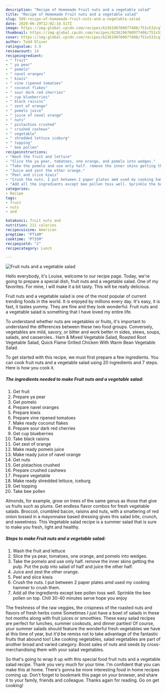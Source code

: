 ```yaml
---
description: "Recipe of Homemade Fruit nuts and a vegetable salad"
title: "Recipe of Homemade Fruit nuts and a vegetable salad"
slug: 589-recipe-of-homemade-fruit-nuts-and-a-vegetable-salad
date: 2020-06-29T12:02:14.517Z
image: https://img-global.cpcdn.com/recipes/6236196760977408/751x532cq70/fruit-nuts-and-a-vegetable-salad-recipe-main-photo.jpg
thumbnail: https://img-global.cpcdn.com/recipes/6236196760977408/751x532cq70/fruit-nuts-and-a-vegetable-salad-recipe-main-photo.jpg
cover: https://img-global.cpcdn.com/recipes/6236196760977408/751x532cq70/fruit-nuts-and-a-vegetable-salad-recipe-main-photo.jpg
author: Todd Oliver
ratingvalue: 3.9
reviewcount: 14
recipeingredient:
- " fruit"
- " ya pear"
- " pomelo"
- " navel oranges"
- " kiwis"
- " vine ripened tomatoes"
- " coconut flakes"
- " sour dark red cherries"
- " cup blueberries"
- " black raisins"
- " zest of orange"
- " pomelo juice"
- " juice of navel orange"
- " nuts"
- " pistachios crushed"
- " crushed cashews"
- " vegetable"
- " shredded lettuce iceburg"
- " topping"
- " bee pollen"
recipeinstructions:
- "Wash the fruit and lettuce"
- "Slice the ya pear, tomatoes, one orange, and pomelo into wedges."
- "Take the pomelo and use only half. remove the inner skins getting the pulp. Put  the pulp into salad of half and juice the other half."
- "Juice and zest the other orange."
- "Peel and slice kiwis"
- "Crush the nuts. I put between 2 paper plates amd used my cooking hammer to crush them."
- "Add all the ingredients except bee pollen toss well. Sprinkle the bee pollen on top. Chill 30-40 minutes serve hope you enjoy"
categories:
- Recipe
tags:
- fruit
- nuts
- and

katakunci: fruit nuts and 
nutrition: 211 calories
recipecuisine: American
preptime: "PT14M"
cooktime: "PT35M"
recipeyield: "2"
recipecategory: Lunch

---
```



![Fruit nuts and a vegetable salad](https://img-global.cpcdn.com/recipes/6236196760977408/751x532cq70/fruit-nuts-and-a-vegetable-salad-recipe-main-photo.jpg)

Hello everybody, it's Louise, welcome to our recipe page. Today, we're going to prepare a special dish, fruit nuts and a vegetable salad. One of my favorites. For mine, I will make it a bit tasty. This will be really delicious.

Fruit nuts and a vegetable salad is one of the most popular of current trending foods in the world. It is enjoyed by millions every day. It's easy, it is fast, it tastes yummy. They are fine and they look wonderful. Fruit nuts and a vegetable salad is something that I have loved my entire life.

To understand whether nuts are vegetables or fruits, it&#39;s important to understand the differences between these two food groups. Conversely, vegetables are mild, savory, or bitter and work better in sides, stews, soups, salads, and casseroles.. Ham &amp; Mixed Vegetable Salad, Roasted Root Vegetable Salad, Quick Flame Grilled Chicken With Warm Bean Vegetable Salad.


To get started with this recipe, we must first prepare a few ingredients. You can cook fruit nuts and a vegetable salad using 20 ingredients and 7 steps. Here is how you cook it.

<!--inarticleads1-->

##### The ingredients needed to make Fruit nuts and a vegetable salad:

1. Get  fruit
1. Prepare  ya pear
1. Get  pomelo
1. Prepare  navel oranges
1. Prepare  kiwis
1. Prepare  vine ripened tomatoes
1. Make ready  coconut flakes
1. Prepare  sour dark red cherries
1. Get  cup blueberries
1. Take  black raisins
1. Get  zest of orange
1. Make ready  pomelo juice
1. Make ready  juice of navel orange
1. Get  nuts
1. Get  pistachios crushed
1. Prepare  crushed cashews
1. Prepare  vegetable
1. Make ready  shredded lettuce, iceburg
1. Get  topping
1. Take  bee pollen


Almonds, for example, grow on trees of the same genus as those that give us fruits such as plums. Get endless flavor combos for fresh vegetable salads. Broccoli, crumbled bacon, raisins and nuts, with a smattering of red onion tossed in a mayonnaise based dressing gives this salad bite, crunch, and sweetness. This Vegetable salad recipe is a summer salad that is sure to make you fresh, light and healthy. 

<!--inarticleads2-->

##### Steps to make Fruit nuts and a vegetable salad:

1. Wash the fruit and lettuce
1. Slice the ya pear, tomatoes, one orange, and pomelo into wedges.
1. Take the pomelo and use only half. remove the inner skins getting the pulp. Put  the pulp into salad of half and juice the other half.
1. Juice and zest the other orange.
1. Peel and slice kiwis
1. Crush the nuts. I put between 2 paper plates amd used my cooking hammer to crush them.
1. Add all the ingredients except bee pollen toss well. Sprinkle the bee pollen on top. Chill 30-40 minutes serve hope you enjoy


The freshness of the raw veggies, the crispness of the roasted nuts and flavors of fresh herbs come Sometimes I just have a bowl of salads in these hot months along with fruit juices or smoothies. These easy salad recipes are perfect for lunches, summer cookouts, and dinner parties! Of course, your summer salads should feature the wonderful fresh vegetables we have at this time of year, but it&#39;d be remiss not to take advantage of the fantastic fruits that abound too! Like cooking vegetables, salad vegetables are part of another broad and varied category. Boost sales of nuts and seeds by cross-merchandising them with your salad vegetables. 

So that's going to wrap it up with this special food fruit nuts and a vegetable salad recipe. Thank you very much for your time. I'm confident that you can make this at home. There's gonna be more interesting food in home recipes coming up. Don't forget to bookmark this page on your browser, and share it to your family, friends and colleague. Thanks again for reading. Go on get cooking!
